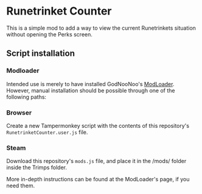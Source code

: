 # Runetrinket Counter
This is a simple mod to add a way to view the current Runetrinkets situation without opening the Perks screen.

## Script installation
### Modloader
Intended use is merely to have installed GodNooNoo's [ModLoader](https://github.com/GodNooNoo/TrimpsModLoader).  
However, manual installation should be possible through one of the following paths:

### Browser
Create a new Tampermonkey script with the contents of this repository's `RunetrinketCounter.user.js` file.

### Steam
Download this repository's `mods.js` file, and place it in the /mods/ folder inside the Trimps folder.

More in-depth instructions can be found at the ModLoader's page, if you need them.
